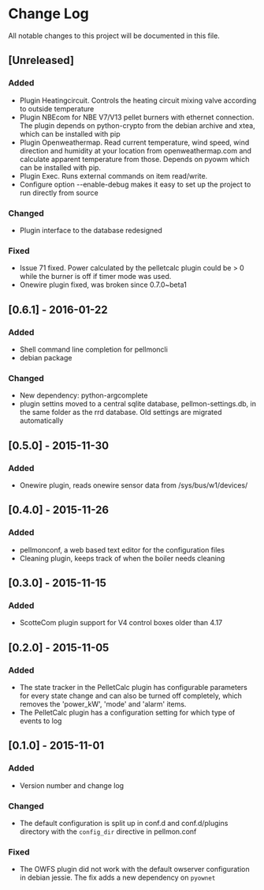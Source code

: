 # Change Log
All notable changes to this project will be documented in this file.

## [Unreleased]
### Added
- Plugin Heatingcircuit. Controls the heating circuit mixing valve according to outside temperature
- Plugin NBEcom for NBE V7/V13 pellet burners with ethernet connection. The plugin depends on python-crypto from the debian archive and xtea, which can be installed with pip
- Plugin Openweathermap. Read current temperature, wind speed, wind direction and humidity at your location from openweathermap.com and calculate apparent temperature from those. Depends on pyowm which can be installed with pip.
- Plugin Exec. Runs external commands on item read/write.
- Configure option --enable-debug makes it easy to set up the project to run directly from source

### Changed
- Plugin interface to the database redesigned

### Fixed
- Issue 71 fixed. Power calculated by the pelletcalc plugin could be > 0 while the burner is off if timer mode was used.
- Onewire plugin fixed, was broken since 0.7.0~beta1

## [0.6.1] - 2016-01-22
### Added
- Shell command line completion for pellmoncli
- debian package

### Changed
- New dependency: python-argcomplete
- plugin settins moved to a central sqlite database, pellmon-settings.db, in the same folder as the rrd database. Old settings are migrated automatically

## [0.5.0] - 2015-11-30
### Added
- Onewire plugin, reads onewire sensor data from /sys/bus/w1/devices/

## [0.4.0] - 2015-11-26
### Added
- pellmonconf, a web based text editor for the configuration files
- Cleaning plugin, keeps track of when the boiler needs cleaning

## [0.3.0] - 2015-11-15
### Added
- ScotteCom plugin support for V4 control boxes older than 4.17

## [0.2.0] - 2015-11-05
### Added
- The state tracker in the PelletCalc plugin has configurable parameters for every state change and can also be turned off completely, which removes the 'power_kW', 'mode' and 'alarm' items.
- The PelletCalc plugin has a configuration setting for which type of events to log

## [0.1.0] - 2015-11-01
### Added
- Version number and change log

### Changed
- The default configuration is split up in conf.d and conf.d/plugins directory with the `config_dir` directive in pellmon.conf

### Fixed
- The OWFS plugin did not work with the default owserver configuration in debian jessie.
The fix adds a new dependency on `pyownet`

